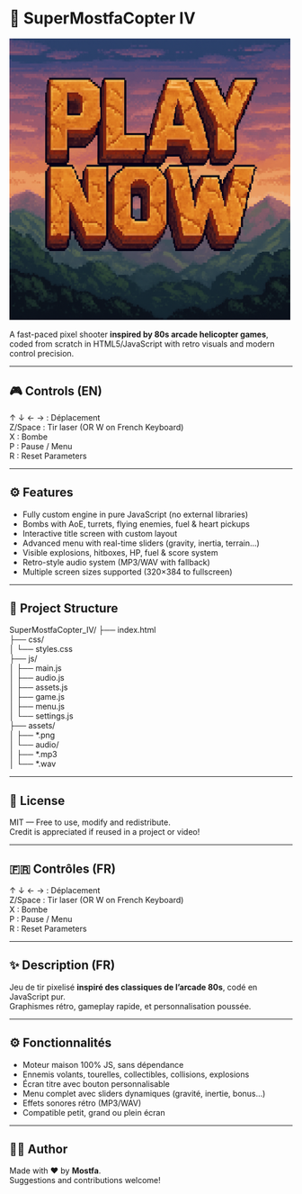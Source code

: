 # 🚁 SuperMostfaCopter IV

<a href="https://lejrimostfa.github.io/SuperMostfaCopter_IV/">
  <img src="https://github.com/lejrimostfa/SuperMostfaCopter_IV/blob/main/PLAYNOW.png?raw=true" alt="" style="max-width: 500px;">
</a>

A fast-paced pixel shooter **inspired by 80s arcade helicopter games**, coded from scratch in HTML5/JavaScript with retro visuals and modern control precision.

---

## 🎮 Controls (EN)

↑ ↓ ← → : Déplacement  
Z/Space : Tir laser (OR W on French Keyboard)  
X       : Bombe  
P       : Pause / Menu  
R       : Reset Parameters  

---

## ⚙️ Features

- Fully custom engine in pure JavaScript (no external libraries)
- Bombs with AoE, turrets, flying enemies, fuel & heart pickups
- Interactive title screen with custom layout
- Advanced menu with real-time sliders (gravity, inertia, terrain...)
- Visible explosions, hitboxes, HP, fuel & score system
- Retro-style audio system (MP3/WAV with fallback)
- Multiple screen sizes supported (320×384 to fullscreen)

---

## 📁 Project Structure

SuperMostfaCopter_IV/
├── index.html  
├── css/  
│   └── styles.css  
├── js/  
│   ├── main.js  
│   ├── audio.js  
│   ├── assets.js  
│   ├── game.js  
│   ├── menu.js  
│   └── settings.js  
├── assets/  
│   ├── *.png  
│   └── audio/  
│       ├── *.mp3  
│       └── *.wav  

---

## 📜 License

MIT — Free to use, modify and redistribute.  
Credit is appreciated if reused in a project or video!

---

## 🇫🇷 Contrôles (FR)

↑ ↓ ← → : Déplacement  
Z/Space : Tir laser (OR W on French Keyboard)  
X       : Bombe  
P       : Pause / Menu  
R       : Reset Parameters  

---

## ✨ Description (FR)

Jeu de tir pixelisé **inspiré des classiques de l’arcade 80s**, codé en JavaScript pur.  
Graphismes rétro, gameplay rapide, et personnalisation poussée.

---

## ⚙️ Fonctionnalités

- Moteur maison 100% JS, sans dépendance  
- Ennemis volants, tourelles, collectibles, collisions, explosions  
- Écran titre avec bouton personnalisable  
- Menu complet avec sliders dynamiques (gravité, inertie, bonus…)  
- Effets sonores rétro (MP3/WAV)  
- Compatible petit, grand ou plein écran  

---

## 🧑‍💻 Author

Made with ♥ by **Mostfa**.  
Suggestions and contributions welcome!
